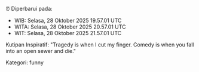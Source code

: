 ⏰ Diperbarui pada:
- WIB: Selasa, 28 Oktober 2025 19.57.01 UTC
- WITA: Selasa, 28 Oktober 2025 20.57.01 UTC
- WIT: Selasa, 28 Oktober 2025 21.57.01 UTC

Kutipan Inspiratif:
"Tragedy is when I cut my finger. Comedy is when you fall into an open sewer and die."


Kategori: funny

